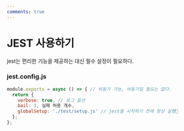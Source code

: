 ```yaml
---
comments: true
---
```

# JEST 사용하기
jest는 편리한 기능을 제공하는 대신 필수 설정이 필요하다.

### jest.config.js

```javascript
module.exports = async () => { // 비동기 가능, 비동기일 필요는 없다.
  return {
    verbose: true, // 로그 옵션
    bail: 1, 실패 허용 개수,
    globalSetup: './test/setup.js' // jest를 시작하기 전에 항상 실행
  };
};
```